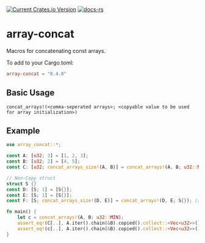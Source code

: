 [![Current Crates.io Version](https://img.shields.io/crates/v/array-concat.svg)](https://crates.io/crates/array-concat)
[![docs-rs](https://docs.rs/array-concat/badge.svg)](https://docs.rs/array-concat)

# array-concat

Macros for concatenating const arrays.

To add to your Cargo.toml:
```toml
array-concat = "0.4.0"
```

## Basic Usage

```
concat_arrays!(<comma-seperated arrays>; <copyable value to be used for array initialization>)
```

## Example
```rust
use array_concat::*;

const A: [u32; 3] = [1, 2, 3];
const B: [u32; 2] = [4, 5];
const C: [u32; concat_arrays_size!(A, B)] = concat_arrays!(A, B; u32::MIN); // compiles

// Non-Copy struct
struct S {}
const D: [S; 1] = [S{}];
const E: [S; 1] = [S{}];
const F: [S; concat_arrays_size!(D, E)] = concat_arrays!(D, E; S{}); // doesn't compile

fn main() {
    let c = concat_arrays!(A, B; u32::MIN);
    assert_eq!(C[..], A.iter().chain(&B).copied().collect::<Vec<u32>>()[..]);
    assert_eq!(c[..], A.iter().chain(&B).copied().collect::<Vec<u32>>()[..]);
}
```
